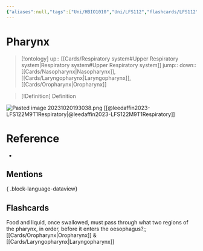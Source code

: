 ```yaml
---
{"aliases":null,"tags":["Uni/HBIO1010","Uni/LFS112","flashcards/LFS112"],"dg-publish":true,"permalink":"/cards/pharynx/","dgPassFrontmatter":true}
---
```


# Pharynx

> [!ontology]
> up:: [[Cards/Respiratory system#Upper Respiratory system\|Respiratory system#Upper Respiratory system]]
> jump:: 
> down:: [[Cards/Nasopharynx\|Nasopharynx]], [[Cards/Laryngopharynx\|Laryngopharynx]], [[Cards/Oropharynx\|Oropharynx]]

> [!Definition] Definition

![Pasted image 20231020193038.png](/img/user/Extras/Images/Pasted%20image%2020231020193038.png)
[[@leedaffin2023-LFS122M9T1Respiratory\|@leedaffin2023-LFS122M9T1Respiratory]]

# Reference

- 

## Mentions


{ .block-language-dataview}

## Flashcards

Food and liquid, once swallowed, must pass through what two regions of the pharynx, in order, before it enters the oesophagus?;;[[Cards/Oropharynx\|Oropharynx]] & [[Cards/Laryngopharynx\|Laryngopharynx]]
<!--SR:!2024-09-03,1,130-->